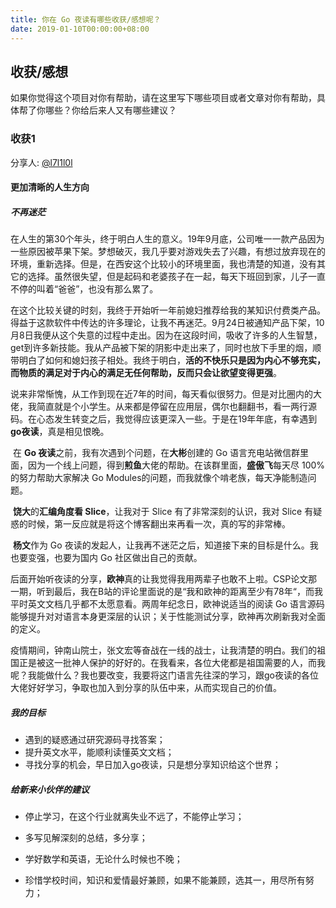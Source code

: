 ```yaml
---
title: 你在 Go 夜读有哪些收获/感想呢？
date: 2019-01-10T00:00:00+08:00
---
```


## 收获/感想

如果你觉得这个项目对你有帮助，请在这里写下哪些项目或者文章对你有帮助，具体帮了你哪些？你给后来人又有哪些建议？

### 收获1

分享人:  [@l7l1l0l](https://github.com/l7l1l0l)

#### 更加清晰的人生方向

##### 不再迷茫

​		在人生的第30个年头，终于明白人生的意义。19年9月底，公司唯一一款产品因为一些原因被苹果下架。梦想破灭，我几乎要对游戏失去了兴趣，有想过放弃现在的环境，重新选择。但是，在西安这个比较小的环境里面，我也清楚的知道，没有其它的选择。虽然很失望，但是起码和老婆孩子在一起，每天下班回到家，儿子一直不停的叫着“爸爸”，也没有那么累了。

​		在这个比较关键的时刻，我终于开始听一年前媳妇推荐给我的某知识付费类产品。得益于这款软件中传达的许多理论，让我不再迷茫。9月24日被通知产品下架，10月8日我便从这个失意的过程中走出。因为在这段时间，吸收了许多的人生智慧，get到许多新技能。我从产品被下架的阴影中走出来了，同时也放下手里的烟，顺带明白了如何和媳妇孩子相处。我终于明白，**活的不快乐只是因为内心不够充实，而物质的满足对于内心的满足无任何帮助，反而只会让欲望变得更强**。		

​		说来非常惭愧，从工作到现在近7年的时间，每天看似很努力。但是对比圈内的大佬，我简直就是个小学生。从来都是停留在应用层，偶尔也翻翻书，看一两行源码。在心态发生转变之后，我觉得应该更深入一些。于是在19年年底，有幸遇到**go夜读**，真是相见恨晚。

​		在 **Go 夜读**之前，我有次遇到个问题，在**大彬**创建的 Go 语言充电站微信群里面，因为一个线上问题，得到**煎鱼**大佬的帮助。在该群里面，**盛傲飞**每天尽 100% 的努力帮助大家解决 Go Modules的问题，而我就像个啃老族，每天净能制造问题。

​		**饶大**的**汇编角度看 Slice**，让我对于 Slice 有了非常深刻的认识，我对 Slice 有疑惑的时候，第一反应就是将这个博客翻出来再看一次，真的写的非常棒。

​		**杨文**作为 Go 夜读的发起人，让我再不迷茫之后，知道接下来的目标是什么。我也要变强，也要为国内 Go 社区做出自己的贡献。

​		后面开始听夜读的分享，**欧神**真的让我觉得我用两辈子也敢不上啦。CSP论文那一期，听到最后，我在B站的评论里面说的是“我和欧神的距离至少有78年“，而我平时英文文档几乎都不太愿意看。两周年纪念日，欧神说适当的阅读 Go 语言源码能够提升对对语言本身更深层的认识；关于性能测试分享，欧神再次刷新我对全面的定义。

​		疫情期间，钟南山院士，张文宏等奋战在一线的战士，让我清楚的明白。我们的祖国正是被这一批神人保护的好好的。在我看来，各位大佬都是祖国需要的人，而我呢？我能做什么？我也要改变，我要将这门语言先往深的学习，跟go夜读的各位大佬好好学习，争取也加入到分享的队伍中来，从而实现自己的价值。

##### 我的目标

- 遇到的疑惑通过研究源码寻找答案；
- 提升英文水平，能顺利读懂英文文档；
- 寻找分享的机会，早日加入go夜读，只是想分享知识给这个世界；

##### 给新来小伙伴的建议

- 停止学习，在这个行业就离失业不远了，不能停止学习；
- 多写见解深刻的总结，多分享；

- 学好数学和英语，无论什么时候也不晚；
- 珍惜学校时间，知识和爱情最好兼顾，如果不能兼顾，选其一，用尽所有努力；
